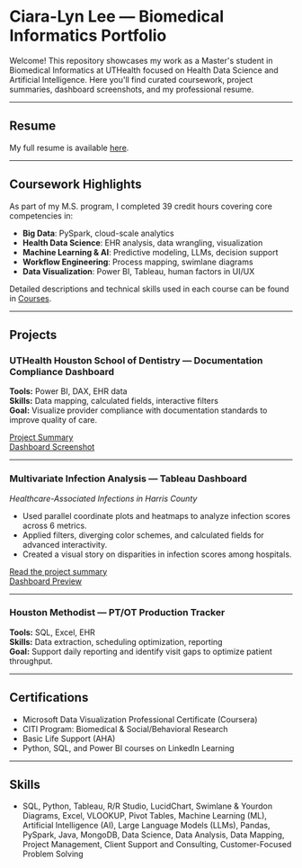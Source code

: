 # Ciara-Lyn Lee — Biomedical Informatics Portfolio

Welcome! This repository showcases my work as a Master's student in Biomedical Informatics at UTHealth focused on Health Data Science and Artificial Intelligence. Here you'll find curated coursework, project summaries, dashboard screenshots, and my professional resume.

---

## Resume
My full resume is available [here](./Resume/CiaraLee_Resume.pdf).

---

## Coursework Highlights
As part of my M.S. program, I completed 39 credit hours covering core competencies in:

- **Big Data**: PySpark, cloud-scale analytics
- **Health Data Science**: EHR analysis, data wrangling, visualization
- **Machine Learning & AI**: Predictive modeling, LLMs, decision support
- **Workflow Engineering**: Process mapping, swimlane diagrams
- **Data Visualization**: Power BI, Tableau, human factors in UI/UX

Detailed descriptions and technical skills used in each course can be found in [Courses](./Courses/course_catalog.md).

---

## Projects

### UTHealth Houston School of Dentistry — Documentation Compliance Dashboard
**Tools:** Power BI, DAX, EHR data  
**Skills:** Data mapping, calculated fields, interactive filters  
**Goal:** Visualize provider compliance with documentation standards to improve quality of care.

[Project Summary](./Projects/PowerBI_Dental_Dashboard/project_description.md)  
[Dashboard Screenshot](./Projects/PowerBI_Dental_Dashboard/dashboard_screenshot.png)

---

### Multivariate Infection Analysis — Tableau Dashboard  
*Healthcare-Associated Infections in Harris County*

- Used parallel coordinate plots and heatmaps to analyze infection scores across 6 metrics.
- Applied filters, diverging color schemes, and calculated fields for advanced interactivity.
- Created a visual story on disparities in infection scores among hospitals.

[Read the project summary](./Projects/Multivariate_Infection_Rates/project_description.md)  
[Dashboard Preview](./Projects/Multivariate_Infection_Rates/HW14_Heatmap_ParallelPlot.png)

---

### Houston Methodist — PT/OT Production Tracker
**Tools:** SQL, Excel, EHR  
**Skills:** Data extraction, scheduling optimization, reporting  
**Goal:** Support daily reporting and identify visit gaps to optimize patient throughput.

---

## Certifications

- Microsoft Data Visualization Professional Certificate (Coursera)
- CITI Program: Biomedical & Social/Behavioral Research
- Basic Life Support (AHA)
- Python, SQL, and Power BI courses on LinkedIn Learning

---

## Skills
- SQL, Python, Tableau, R/R Studio, LucidChart, Swimlane & Yourdon Diagrams, Excel, VLOOKUP, Pivot Tables, Machine Learning (ML), Artificial Intelligence (AI), Large Language Models (LLMs), Pandas, PySpark, Java, MongoDB, Data Science, Data Analysis, Data Mapping, Project Management, Client Support and Consulting, Customer-Focused Problem Solving
